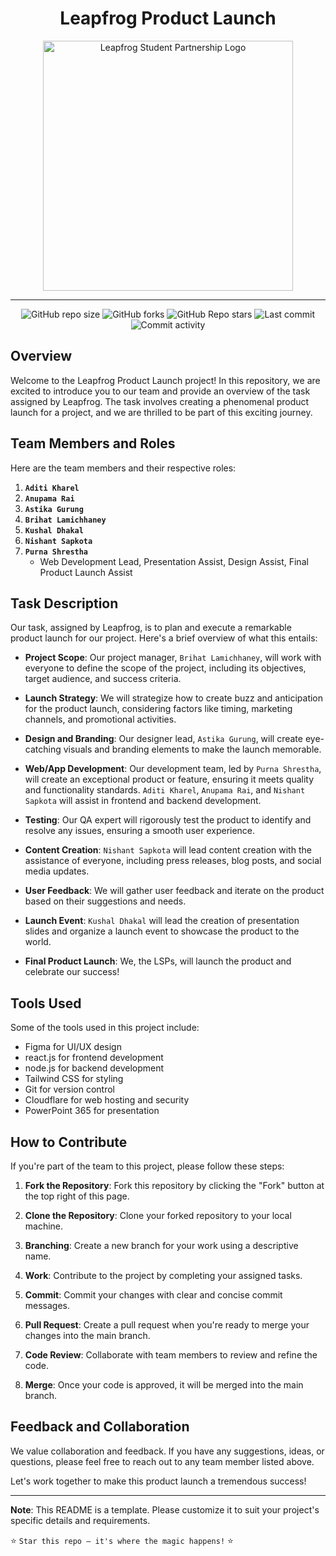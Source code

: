 <h1 align="center">Leapfrog Product Launch</h1>

<div align="center">
  <img src="https://studentpartner.lftechnology.com/assets/images/student-partnership-logo.svg" alt="Leapfrog Student Partnership Logo" width="400">
</div>

---

<div align="center">
  <img
    alt="GitHub repo size"
    src="https://img.shields.io/github/repo-size/purnasth/leapfrog-product-launch?color=FFB001&logo=github&style=for-the-badge&logoColor=00CB5B"
  />
  <img
    alt="GitHub forks"
    src="https://img.shields.io/github/forks/purnasth/leapfrog-product-launch?color=FFB001&logo=github&style=for-the-badge&logoColor=00CB5B"
  />
  <img
    alt="GitHub Repo stars"
    src="https://img.shields.io/github/stars/purnasth/leapfrog-product-launch?color=FFB001&logo=github&style=for-the-badge&logoColor=00CB5B"
  />
  <img
    alt="Last commit"
    src="https://img.shields.io/github/last-commit/purnasth/leapfrog-product-launch?color=FFB001&logo=git&logoColor=00CB5B&style=for-the-badge"
  />
  <img
    alt="Commit activity"
    src="https://img.shields.io/github/commit-activity/m/purnasth/leapfrog-product-launch?color=FFB001&logo=git&logoColor=00CB5B&style=for-the-badge"
  />
</div>

## Overview

Welcome to the Leapfrog Product Launch project! In this repository, we are excited to introduce you to our team and provide an overview of the task assigned by Leapfrog. The task involves creating a phenomenal product launch for a project, and we are thrilled to be part of this exciting journey.

## Team Members and Roles

Here are the team members and their respective roles:

1. **`Aditi Kharel`**
2. **`Anupama Rai`**
3. **`Astika Gurung`**
4. **`Brihat Lamichhaney`**
5. **`Kushal Dhakal`**
6. **`Nishant Sapkota`**
7. **`Purna Shrestha`**
   - Web Development Lead, Presentation Assist, Design Assist, Final Product Launch Assist

## Task Description

Our task, assigned by Leapfrog, is to plan and execute a remarkable product launch for our project. Here's a brief overview of what this entails:

- **Project Scope**: Our project manager, `Brihat Lamichhaney`, will work with everyone to define the scope of the project, including its objectives, target audience, and success criteria.

- **Launch Strategy**: We will strategize how to create buzz and anticipation for the product launch, considering factors like timing, marketing channels, and promotional activities.

- **Design and Branding**: Our designer lead, `Astika Gurung`, will create eye-catching visuals and branding elements to make the launch memorable.

- **Web/App Development**: Our development team, led by `Purna Shrestha`, will create an exceptional product or feature, ensuring it meets quality and functionality standards. `Aditi Kharel`, `Anupama Rai`, and `Nishant Sapkota` will assist in frontend and backend development.

- **Testing**: Our QA expert will rigorously test the product to identify and resolve any issues, ensuring a smooth user experience.

- **Content Creation**: `Nishant Sapkota` will lead content creation with the assistance of everyone, including press releases, blog posts, and social media updates.

- **User Feedback**: We will gather user feedback and iterate on the product based on their suggestions and needs.

- **Launch Event**: `Kushal Dhakal` will lead the creation of presentation slides and organize a launch event to showcase the product to the world.

- **Final Product Launch**: We, the LSPs, will launch the product and celebrate our success!

## Tools Used

Some of the tools used in this project include:

- Figma for UI/UX design
- react.js for frontend development
- node.js for backend development
- Tailwind CSS for styling
- Git for version control
- Cloudflare for web hosting and security
- PowerPoint 365 for presentation

## How to Contribute

If you're part of the team to this project, please follow these steps:

1. **Fork the Repository**: Fork this repository by clicking the "Fork" button at the top right of this page.

2. **Clone the Repository**: Clone your forked repository to your local machine.

3. **Branching**: Create a new branch for your work using a descriptive name.

4. **Work**: Contribute to the project by completing your assigned tasks.

5. **Commit**: Commit your changes with clear and concise commit messages.

6. **Pull Request**: Create a pull request when you're ready to merge your changes into the main branch.

7. **Code Review**: Collaborate with team members to review and refine the code.

8. **Merge**: Once your code is approved, it will be merged into the main branch.

## Feedback and Collaboration

We value collaboration and feedback. If you have any suggestions, ideas, or questions, please feel free to reach out to any team member listed above.

Let's work together to make this product launch a tremendous success!

---

**Note**: This README is a template. Please customize it to suit your project's specific details and requirements.

⭐ `Star this repo – it's where the magic happens!` ⭐
